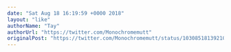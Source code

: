 ```yaml
---
date: "Sat Aug 18 16:19:59 +0000 2018"
layout: "like"
authorName: "Tay"
authorUrl: "https://twitter.com/Monochromemutt"
originalPost: "https://twitter.com/Monochromemutt/status/1030851813921054720"
---
```

